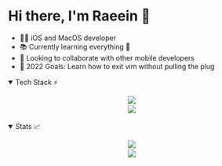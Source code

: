 # Hi there, I'm Raeein 👋 


- 👨‍💻 iOS and MacOS developer
- 📚 Currently learning everything 🤣
- 🤝 Looking to collaborate with other mobile developers
- 🥅 2022 Goals: Learn how to exit vim without pulling the plug


<details open>
<summary>  Tech Stack ⚡ </summary>
<p align="center">
        <a href="https://skillicons.dev">
            <img src="https://skillicons.dev/icons?i=swift,python,c,aws,azure,firebase,javascript"/>
        </a>
        <br />
        <a href="https://skillicons.dev">
            <img src="https://skillicons.dev/icons?i=flask,postgres,git,docker,linux,bash"/>
        </a>
    </p>
</details>


<details open>
<summary>  Stats 📈 </summary>
<p align="center">
        <img 
            src="https://github-readme-stats.vercel.app/api?username=Raeein&count_private=true&show_icons=true&theme=algolia&hide=issues">
        <br />
        <img
            src="https://github-readme-streak-stats.herokuapp.com/?user=Raeein&show_icons=true&count_private=true&theme=algolia">
        <br />
</p>
</details>

<!-- 
### Connect with me

<div>
    <a href="https://www.linkedin.com/in/raeeinbagheri/" style="padding-right: 30px;display:inline-block"><img src="./img/linkedin.png" alt=""  width="40"></a>
    <a href="https://tryhackme.com/p/ryan.ba" style="padding-right: 30px;display:inline-block"><img src="./img/thm.png" alt=""  width="40" height="35"></a>
    <a href="https://raeein.github.io/"><img src="./img/website.png" alt="" width="40"></a>
</div>
